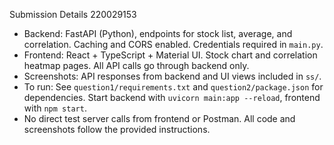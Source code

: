 Submission Details 
220029153

- Backend: FastAPI (Python), endpoints for stock list, average, and correlation. Caching and CORS enabled. Credentials required in `main.py`.
- Frontend: React + TypeScript + Material UI. Stock chart and correlation heatmap pages. All API calls go through backend only.
- Screenshots: API responses from backend and UI views included in `ss/`.
- To run: See `question1/requirements.txt` and `question2/package.json` for dependencies. Start backend with `uvicorn main:app --reload`, frontend with `npm start`.
- No direct test server calls from frontend or Postman. All code and screenshots follow the provided instructions.
